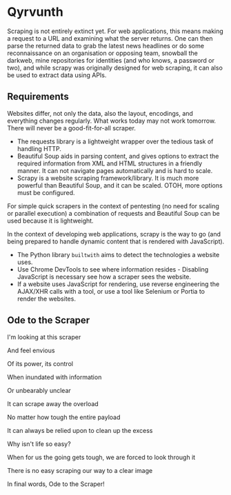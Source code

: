 # Qyrvunth

Scraping is not entirely extinct yet. For web applications, this means making a request to a URL and examining what the server returns. One can then parse the returned data to grab the latest news headlines or do some reconnaissance on an organisation or opposing team, snowball the darkweb, mine repositories for identities (and who knows, a password or two), and while scrapy was originally designed for web scraping, it can also be used to extract data using APIs. 

## Requirements

Websites differ, not only the data, also the layout, encodings, and everything changes regularly. What works today may not work tomorrow. There will never be a good-fit-for-all scraper.

* The requests library is a lightweight wrapper over the tedious task of
handling HTTP.
* Beautiful Soup aids in parsing content, and gives options to extract the required
information from XML and HTML structures in a friendly manner. It can not navigate pages automatically and is hard to scale.
* Scrapy is a website scraping framework/library. It is much more
powerful than Beautiful Soup, and it can be scaled. OTOH, more options must be configured.

For simple quick scrapers in the context of pentesting (no need for scaling or parallel execution) a combination of requests and Beautiful Soup can be used because it is lightweight. 

In the context of developing web applications, scrapy is the way to go (and being prepared to handle dynamic content that is rendered with JavaScript). 

* The Python library `builtwith` aims to detect the technologies a website uses.
* Use Chrome DevTools to see where information resides - Disabling JavaScript is necessary see how a scraper sees the website.
* If a website uses JavaScript for rendering, use reverse engineering the AJAX/XHR calls with a tool, or use a tool like Selenium or Portia to render the websites.

## Ode to the Scraper

I'm looking at this scraper

And feel envious

Of its power, its control

When inundated with information

Or unbearably unclear

It can scrape away the overload

No matter how tough the entire payload

It can always be relied upon to clean up the excess

Why isn't life so easy?

When for us the going gets tough, we are forced to look through it

There is no easy scraping our way to a clear image

In final words, Ode to the Scraper!
